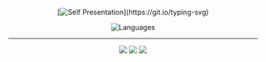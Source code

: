 <div align="center">
  
  [![Self Presentation](https://readme-typing-svg.herokuapp.com?font=Fira+Code&duration=2000&pause=2000&color=6cb52d&vCenter=true&width=510&lines=Sup%2C+I'm+Guilherme+Pessa;Can+see+more+about+me%3F+Explore+my+profile!)](https://git.io/typing-svg)
</div>
<div align="center">
  
  ![Languages](https://github-readme-stats.vercel.app/api/top-langs/?username=GuiArmanLi&layout=compact)
</div>
<hr>
<div align="center">
  <a href="https://api.whatsapp.com/send?phone=5511946867628"><img src="https://img.shields.io/badge/WhatsApp-25D366?style=for-the-badge&logo=whatsapp&logoColor=white"></a>
  <a href="https://www.linkedin.com/in/guilherme-santana-pessa-5a6a72170/"><img src="https://img.shields.io/badge/LinkedIn-0077B5?style=for-the-badge&logo=linkedin&logoColor=white"></a>
  <a href="https://www.instagram.com/guiarmanli/"><img src="https://img.shields.io/badge/Instagram-E4405F?style=for-the-badge&logo=instagram&logoColor=white"></a>
</div>
